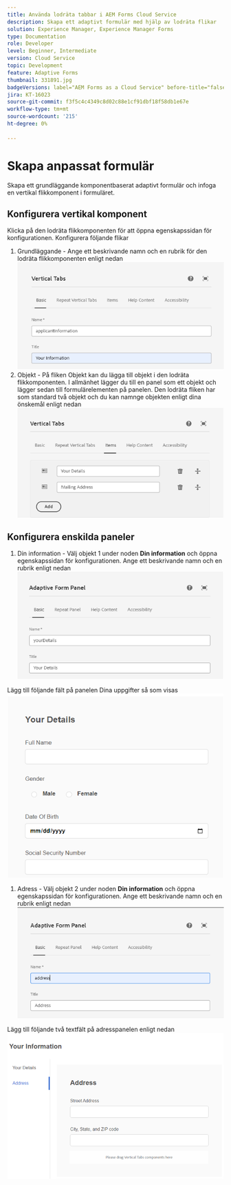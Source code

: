 ```yaml
---
title: Använda lodräta tabbar i AEM Forms Cloud Service
description: Skapa ett adaptivt formulär med hjälp av lodräta flikar
solution: Experience Manager, Experience Manager Forms
type: Documentation
role: Developer
level: Beginner, Intermediate
version: Cloud Service
topic: Development
feature: Adaptive Forms
thumbnail: 331891.jpg
badgeVersions: label="AEM Forms as a Cloud Service" before-title="false"
jira: KT-16023
source-git-commit: f3f5c4c4349c8d02c88e1cf91dbf18f58db1e67e
workflow-type: tm+mt
source-wordcount: '215'
ht-degree: 0%

---
```



# Skapa anpassat formulär

Skapa ett grundläggande komponentbaserat adaptivt formulär och infoga en vertikal flikkomponent i formuläret.

## Konfigurera vertikal komponent

Klicka på den lodräta flikkomponenten för att öppna egenskapssidan för konfigurationen. Konfigurera följande flikar

1. Grundläggande - Ange ett beskrivande namn och en rubrik för den lodräta flikkomponenten enligt nedan
   ![vertical-tabs-1](assets/vertical-tabs-1.png)
1. Objekt - På fliken Objekt kan du lägga till objekt i den lodräta flikkomponenten. I allmänhet lägger du till en panel som ett objekt och lägger sedan till formulärelementen på panelen. Den lodräta fliken har som standard två objekt och du kan namnge objekten enligt dina önskemål enligt nedan
   ![vertical-tabs-2](assets/vertical-tabs-2.png)

## Konfigurera enskilda paneler

1. Din information - Välj objekt 1 under noden **Din information** och öppna egenskapssidan för konfigurationen. Ange ett beskrivande namn och en rubrik enligt nedan
   ![vertical-tabs-3](assets/vertical-tabs-3.png)

Lägg till följande fält på panelen Dina uppgifter så som visas
![vertical-tabs-4](assets/vertical-tabs-4.png)

1. Adress - Välj objekt 2 under noden **Din information** och öppna egenskapssidan för konfigurationen. Ange ett beskrivande namn och en rubrik enligt nedan
   ![vertical-tabs-6](assets/vertical-tabs-6.png)

Lägg till följande två textfält på adresspanelen enligt nedan
![vertical-tabs-5](assets/vertical-tabs-5.png)
